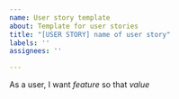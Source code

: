 ```yaml
---
name: User story template
about: Template for user stories
title: "[USER STORY] name of user story"
labels: ''
assignees: ''

---
```


As a user, I want *feature* so that *value*
